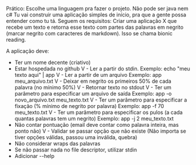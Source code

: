 Prático:
Escolhe uma linguagem pra fazer o projeto. Não pode ser java nem c#
Tu vai construir uma aplicação simples de início, pra que a gente possa entender como tu tá. Seguem os requisitos:
Criar uma aplicação X que recebe um texto e retorna esse texto com partes das palavras em negrito (marcar negrito com caracteres de markdown). Isso se chama bionic reading.

A aplicação deve:

 - Ter um nome decente (criativo)
 - Estar hospedada no github
V - Ler a partir do stdin.
    Exemplo: echo "meu texto aqui" | app
V - Ler a partir de um arquivo
    Exemplo: app meu_arquivo.txt
V - Deixar em negrito os primeiros 50% de cada palavra (no mínimo 50%)
V - Retornar texto no stdout
V - Ter um parâmetro para especificar um arquivo de saída
    Exemplo: app -o novo_arquivo.txt meu_texto.txt
V - Ter um parâmetro para especificar a fixação (% mínimo de negrito por palavra)
    Exemplo: app -f 70 meu_texto.txt
V - Ter um parâmetro para especificar os pulos (a cada quantas palavras tem um negrito)
    Exemplo: app -j 2 meu_texto.txt
  - Não contar pontuação (email deve contar como palavra inteira, mas ponto não)
V - Validar se passar opção que não existe (Não importa se tiver opções válidas, passou uma inválida, quebra)
  - Não considerar wraps das palavras
  - Se não passar nada no file descriptor, utilizar stdin
  - Adicionar --help